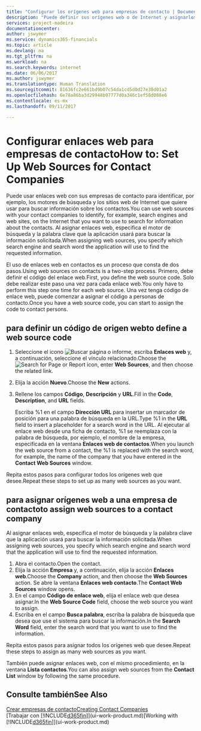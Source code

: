 ```yaml
---
title: "Configurar los orígenes web para empresas de contacto | Documentos de Microsoft"
description: "Puede definir sus orígenes web o de Internet y asignarlos a una empresa de contacto para identificar cómo desea buscar la información de sus contactos."
services: project-madeira
documentationcenter: 
author: jswymer
ms.service: dynamics365-financials
ms.topic: article
ms.devlang: na
ms.tgt_pltfrm: na
ms.workload: na
ms.search.keywords: internet
ms.date: 06/06/2017
ms.author: jswymer
ms.translationtype: Human Translation
ms.sourcegitcommit: 81636fc2e661bd9b07c54da1cd5d0d27e30d01a2
ms.openlocfilehash: 6e78a86ba3d29948b07777d0a346c1ef58d088e6
ms.contentlocale: es-mx
ms.lasthandoff: 09/11/2017

---
```

# <a name="how-to-set-up-web-sources-for-contact-companies"></a><span data-ttu-id="9c92f-103">Configurar enlaces web para empresas de contacto</span><span class="sxs-lookup"><span data-stu-id="9c92f-103">How to: Set Up Web Sources for Contact Companies</span></span>
<span data-ttu-id="9c92f-104">Puede usar enlaces web con sus empresas de contacto para identificar, por ejemplo, los motores de búsqueda y los sitios web de Internet que quiere usar para buscar información sobre los contactos.</span><span class="sxs-lookup"><span data-stu-id="9c92f-104">You can use web sources with your contact companies to identify, for example, search engines and web sites, on the Internet that you want to use to search for information about the contacts.</span></span> <span data-ttu-id="9c92f-105">Al asignar enlaces web, especifica el motor de búsqueda y la palabra clave que la aplicación usará para buscar la información solicitada.</span><span class="sxs-lookup"><span data-stu-id="9c92f-105">When assigning web sources, you specify which search engine and search word the application will use to find the requested information.</span></span>

<span data-ttu-id="9c92f-106">El uso de enlaces web en contactos es un proceso que consta de dos pasos.</span><span class="sxs-lookup"><span data-stu-id="9c92f-106">Using web sources on contacts is a two-step process.</span></span> <span data-ttu-id="9c92f-107">Primero, debe definir el código del enlace web.</span><span class="sxs-lookup"><span data-stu-id="9c92f-107">First, you define the web source code.</span></span> <span data-ttu-id="9c92f-108">Solo debe realizar este paso una vez para cada enlace web.</span><span class="sxs-lookup"><span data-stu-id="9c92f-108">You only have to perform this step one time for each web source.</span></span> <span data-ttu-id="9c92f-109">Una vez tenga código de enlace web, puede comenzar a asignar el código a personas de contacto.</span><span class="sxs-lookup"><span data-stu-id="9c92f-109">Once you have a web source code, you can start to assign the code to contact persons.</span></span>

## <a name="to-define-a-web-source-code"></a><span data-ttu-id="9c92f-110">para definir un código de origen web</span><span class="sxs-lookup"><span data-stu-id="9c92f-110">to define a web source code</span></span>
1. <span data-ttu-id="9c92f-111">Seleccione el icono ![Buscar página o informe](media/ui-search/search_small.png "icono Buscar página o informe"), escriba **Enlaces web** y, a continuación, seleccione el vínculo relacionado.</span><span class="sxs-lookup"><span data-stu-id="9c92f-111">Choose the ![Search for Page or Report](media/ui-search/search_small.png "Search for Page or Report icon") icon, enter **Web Sources**, and then choose the related link.</span></span>
2. <span data-ttu-id="9c92f-112">Elija la acción **Nuevo**.</span><span class="sxs-lookup"><span data-stu-id="9c92f-112">Choose the **New** actions.</span></span>
3. <span data-ttu-id="9c92f-113">Rellene los campos **Código**, **Descripción** y **URL**.</span><span class="sxs-lookup"><span data-stu-id="9c92f-113">Fill in the **Code**, **Description**, and **URL** fields.</span></span>

    <span data-ttu-id="9c92f-114">Escriba %1 en el campo **Dirección URL** para insertar un marcador de posición para una palabra de búsqueda en la URL.</span><span class="sxs-lookup"><span data-stu-id="9c92f-114">Type %1 in the **URL** field to insert a placeholder for a search word in the URL.</span></span> <span data-ttu-id="9c92f-115">Al ejecutar al enlace web desde una ficha de contacto, %1 se reemplaza con la palabra de búsqueda, por ejemplo, el nombre de la empresa, especificada en la ventana **Enlaces web de contactos**.</span><span class="sxs-lookup"><span data-stu-id="9c92f-115">When you launch the web source from a contact, the %1 is replaced with the search word, for example, the name of the company that you have entered in the **Contact Web Sources** window.</span></span>

<span data-ttu-id="9c92f-116">Repita estos pasos para configurar todos los orígenes web que desee.</span><span class="sxs-lookup"><span data-stu-id="9c92f-116">Repeat these steps to set up as many web sources as you want.</span></span>

## <a name="to-assign-web-sources-to-a-contact-company"></a><span data-ttu-id="9c92f-117">para asignar orígenes web a una empresa de contacto</span><span class="sxs-lookup"><span data-stu-id="9c92f-117">to assign web sources to a contact company</span></span>
<span data-ttu-id="9c92f-118">Al asignar enlaces web, especifica el motor de búsqueda y la palabra clave que la aplicación usará para buscar la información solicitada.</span><span class="sxs-lookup"><span data-stu-id="9c92f-118">When assigning web sources, you specify which search engine and search word that the application will use to find the requested information.</span></span>

1. <span data-ttu-id="9c92f-119">Abra el contacto.</span><span class="sxs-lookup"><span data-stu-id="9c92f-119">Open the contact.</span></span>
2. <span data-ttu-id="9c92f-120">Elija la acción **Empresa** y, a continuación, elija la acción **Enlaces web**.</span><span class="sxs-lookup"><span data-stu-id="9c92f-120">Choose the **Company** action, and then choose the **Web Sources** action.</span></span> <span data-ttu-id="9c92f-121">Se abre la ventana **Enlaces web contacto**.</span><span class="sxs-lookup"><span data-stu-id="9c92f-121">The **Contact Web Sources** window opens.</span></span>
3. <span data-ttu-id="9c92f-122">En el campo **Código de enlace web**, elija el enlace web que desea asignar.</span><span class="sxs-lookup"><span data-stu-id="9c92f-122">In the **Web Source Code** field, choose the web source you want to assign.</span></span>
4. <span data-ttu-id="9c92f-123">Escriba en el campo **Busca palabra**, escriba la palabra de búsqueda que desea que use el sistema para buscar la información.</span><span class="sxs-lookup"><span data-stu-id="9c92f-123">In the **Search Word** field, enter the search word that you want to use to find the information.</span></span>

<span data-ttu-id="9c92f-124">Repita estos pasos para asignar todos los orígenes web que desee.</span><span class="sxs-lookup"><span data-stu-id="9c92f-124">Repeat these steps to assign as many web sources as you want.</span></span>

<span data-ttu-id="9c92f-125">También puede asignar enlaces web, con el mismo procedimiento, en la ventana **Lista contactos**.</span><span class="sxs-lookup"><span data-stu-id="9c92f-125">You can also assign web sources from the **Contact List** window by following the same procedure.</span></span>

## <a name="see-also"></a><span data-ttu-id="9c92f-126">Consulte también</span><span class="sxs-lookup"><span data-stu-id="9c92f-126">See Also</span></span>
[<span data-ttu-id="9c92f-127">Crear empresas de contacto</span><span class="sxs-lookup"><span data-stu-id="9c92f-127">Creating Contact Companies</span></span>](marketing-create-contact-companies.md)  
<span data-ttu-id="9c92f-128">[Trabajar con [!INCLUDE[d365fin](includes/d365fin_md.md)]](ui-work-product.md)</span><span class="sxs-lookup"><span data-stu-id="9c92f-128">[Working with [!INCLUDE[d365fin](includes/d365fin_md.md)]](ui-work-product.md)</span></span>

